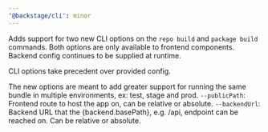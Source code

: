 ```yaml
---
'@backstage/cli': minor
---
```


Adds support for two new CLI options on the `repo build` and `package build` commands. Both options are only available to frontend components. Backend config continues to be supplied at runtime.

CLI options take precedent over provided config.

The new options are meant to add greater support for running the same bundle in multiple environments, ex: test, stage and prod.
`--publicPath`: Frontend route to host the app on, can be relative or absolute.
`--backendUrl`: Backend URL that the {backend.basePath}, e.g. /api, endpoint can be reached on. Can be relative or absolute.

